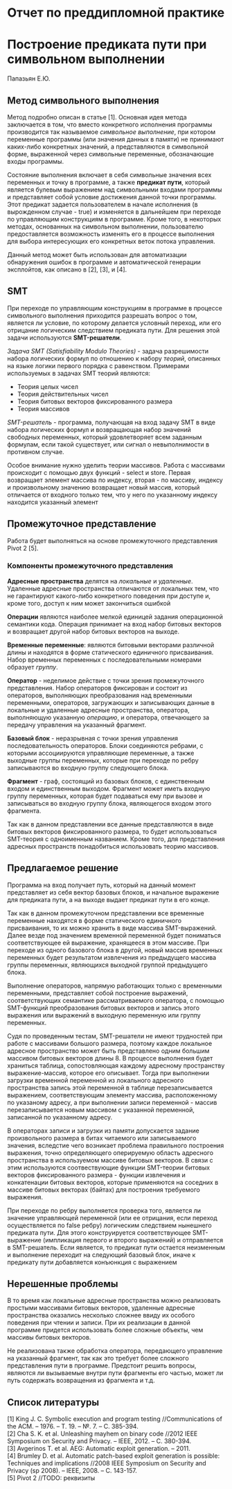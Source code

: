 # Отчет по преддипломной практике

# Построение предиката пути при символьном выполнении
Папазьян Е.Ю.

## Метод символьного выполнения
Метод подробно описан в статье [1].
Основная идея метода заключается в том, что вместо конкретного исполнения программы
производится так называемое _символьное выполнение_, при котором переменные программы
(или значения данных в памяти) не принимают каких-либо конкретных значений, а
представляются в символьной форме, выраженной через символьные переменные,
обозначающие входы программы.

Состояние выполнения включает в себя символьные значения всех переменных и точку
в программе, а также **предикат пути**, который является булевым выражением над
символьными входами программы и представляет собой условие достижения данной точки
программы.
Этот предикат задается пользователем в начале исполнения (в вырожденном случае - true)
и изменяется в дальнейшем при переходе по управляющим конструкциям в программе.
Кроме того, в некоторых методах, основанных на символьном выполнении,
пользователю предоставляется возможность изменять его в процессе выполнения
для выбора интересующих его конкретных веток потока управления.

Данный метод может быть использован для автоматизации обнаружения ошибок в программе
и автоматической генерации эксплойтов, как описано в [2], [3], и [4].

## SMT
При переходе по управляющим конструкциям в программе в процессе символьного выполнения
приходится разрешать вопрос о том, является ли условие, по которому делается условный
переход, или его отрицание логическим следствием предиката пути.
Для решения этой задачи используются **SMT-решатели**.

_Задача SMT (Satisfiability Modulo Theories)_ - задача разрешимости набора логических формул по отношению к
набору _теорий_, описанных на языке логики первого порядка с равенством.
Примерами используемых в задачах SMT теорий являются:

* Теория целых чисел
* Теория действительных чисел
* Теория битовых векторов фиксированного размера
* Теория массивов

_SMT-решатель_ - программа, получающая на вход задачу SMT в виде набора
логических формул и возвращающая набор значений свободных переменных, который
удовлетворяет всем заданным формулам, если такой существует, или сигнал о
невыполнимости в противном случае.

Особое внимание нужно уделить теории массивов. Работа с массивами происходит
с помощью двух функций - select и store. Первая возвращает элемент массива по
индексу, вторая - по массиву, индексу и произвольному значению
возвращает новый массив, который отличается от входного только тем, что у него
по указанному индексу находится указанный элемент

## Промежуточное представление
Работа будет выполняться на основе промежуточного представления
Pivot 2 [5].

### Компоненты промежуточного представления
**Адресные пространства** делятся на _локальные_ и _удаленные_.
Удаленные адресные пространства отличаются от локальных тем, что не гарантируют
какого-либо конкретного поведения при доступе и, кроме того, доступ к ним может
закончиться ошибкой

**Операции** являются наиболее мелкой единицей задания операционной семантики кода.
Операция принимает на вход набор битовых векторов и возвращает другой набор
битовых векторов на выходе.

**Временные переменные**: являются битовыми векторами различной длины и находятся в 
форме статического единичного присваивания.
Набор временных переменных с последовательными номерами образует *группу*.

**Оператор** - неделимое действие с точки зрения промежуточного представления.
Набор операторов фиксирован и состоит из операторов, выполняющих преобразования
над временными переменными,
операторов, загружающих и записывающих данные в локальные и удаленные
адресные пространства, оператора, выполняющую указанную _операцию_, и оператора,
отвечающего за передачу управления на указанный фрагмент.

**Базовый блок** - неразрывная с точки зрения управления последовательность операторов.
Блоки соединяются ребрами, с которыми ассоциируются управляющие переменные, а также
выходные группы переменных, которые при переходе по ребру записываются
во входную группу следующего блока.

**Фрагмент** - граф, состоящий из базовых блоков, с единственным входом
и единственным выходом. Фрагмент может иметь входную группу переменных, которая
будет подаваться ему при вызове и записываться во входную группу блока,
являющегося входом этого фрагмента.

Так как в данном представлении все данные представляются в виде битовых векторов
фиксированного размера, то будет использоваться SMT-теория с одноименным названием.
Кроме того, для представления адресных пространств понадобиться использовать
теорию массивов.

## Предлагаемое решение
Программа на вход получает путь, который на данный момент представляет из себя
вектор базовых блоков, и начальное выражение для предиката пути,
а на выходе выдает предикат пути в его конце.

Так как в данном промежуточном представлении все временные переменные находятся
в форме статического единичного присваивания, то их можно хранить в виде массива
SMT-выражений.
Далее везде под значением временной переменной будет пониматься соответствующее ей
выражение, хранящееся в этом массиве.
При переходе из одного базового блока в другой, новый массив временных переменных
будет результатом извлечения из предыдущего массива группы переменных, являющихся
выходной группой предыдущего блока.

Выполнение операторов, напрямую работающих только с временными переменными,
представляет собой построение выражений, cоответствующих семантике рассматриваемого
оператора, с помощью SMT-функций преобразования битовых векторов
и запись этого выражения или выражений
в выходную переменную или группу переменных.

Судя по проведенным тестам, SMT-решатели не имеют трудностей при работе с массивами
большого размера, поэтому каждое локальное адресное пространство может быть
представлено одним большим массивом битовых векторов длины 8.
В процессе выполнения будет храниться таблица, сопостовляющая каждому
адресному пространству выражение-массив, которое его описывает.
Тогда при выполнении загрузки временной переменной
из локального адресного пространства запись этой переменной в таблице
перезаписывается выражением, соответствующим элементу массива, 
расположенному по указаному адресу,
а при выполнении записи переменной - массив перезаписывается
новым массивом с указанной переменной, записанной по указанному адресу.

В операторах записи и загрузки из памяти допускается задание произвольного размера
в битах читаемого или записываемого значения, вследстие чего возникает проблема
правильного построения выражения, точно определяющего оперируемую область
адресного пространства в используемом массиве битовых векторов.
В связи с этим используются соотвествующие функции
SMT-теории битовых векторов фиксированного размера - функции
извлечения и конкатенации битовых векторов, которые
применяются на соседних в массиве битовых векторах (байтах) для построения
требуемого выражения.

При переходе по ребру выполняется проверка того, является ли значение управляющей
переменной (или ее отрицания, если переход осуществляется по false ребру) логическим
следствием нынешнего предиката пути. Для этого конструируется соответствующее
SMT-выражение (импликация первого и второго выражений) и отправляется в SMT-решатель.
Если является, то предикат пути остается неизменным и выполнение переходит на
следующий базовый блок, иначе к предикату пути добавляется конъюнкция с
выражением

## Нерешенные проблемы
В то время как локальные адресные пространства можно реализовать простыми массивами
битовых векторов, удаленные адресные пространства оказались несколько сложнее ввиду 
их особого поведения при чтении и записи. При их реализации в данной программе
придется использовать более сложные объекты, чем массивы битовых векторов.

Не реализована также обработка оператора, передающего управление на указанный фрагмент,
так как это требует более сложного
представления пути в программе. Предстоит решить вопросы,
являются ли вызываемые внутри пути фрагменты его частью,
может ли путь содержать возвращения из фрагмента
и т.д.

## Список литературы
[1] King J. C. Symbolic execution and program testing
//Communications of the ACM. – 1976. – Т. 19. – №. 7. – С. 385-394.  
[2] Cha S. K. et al. Unleashing mayhem on binary code
//2012 IEEE Symposium on Security and Privacy. – IEEE, 2012. – С. 380-394.  
[3] Avgerinos T. et al. AEG: Automatic exploit generation. – 2011.  
[4] Brumley D. et al. Automatic patch-based exploit generation is possible:
Techniques and implications
//2008 IEEE Symposium on Security and Privacy (sp 2008). – IEEE, 2008. – С. 143-157.  
[5] Pivot 2 //TODO: реквизиты  
